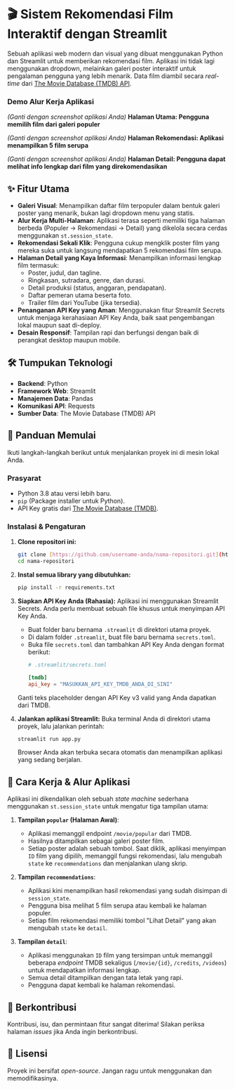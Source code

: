 # 🎬 Sistem Rekomendasi Film Interaktif dengan Streamlit

Sebuah aplikasi web modern dan visual yang dibuat menggunakan Python dan Streamlit untuk memberikan rekomendasi film. Aplikasi ini tidak lagi menggunakan dropdown, melainkan galeri poster interaktif untuk pengalaman pengguna yang lebih menarik. Data film diambil secara *real-time* dari [The Movie Database (TMDB) API](https://www.themoviedb.org/documentation/api).

### Demo Alur Kerja Aplikasi
*(Ganti dengan screenshot aplikasi Anda)*
**Halaman Utama: Pengguna memilih film dari galeri populer**

*(Ganti dengan screenshot aplikasi Anda)*
**Halaman Rekomendasi: Aplikasi menampilkan 5 film serupa**

*(Ganti dengan screenshot aplikasi Anda)*
**Halaman Detail: Pengguna dapat melihat info lengkap dari film yang direkomendasikan**


## ✨ Fitur Utama

* **Galeri Visual**: Menampilkan daftar film terpopuler dalam bentuk galeri poster yang menarik, bukan lagi dropdown menu yang statis.
* **Alur Kerja Multi-Halaman**: Aplikasi terasa seperti memiliki tiga halaman berbeda (Populer -> Rekomendasi -> Detail) yang dikelola secara cerdas menggunakan `st.session_state`.
* **Rekomendasi Sekali Klik**: Pengguna cukup mengklik poster film yang mereka suka untuk langsung mendapatkan 5 rekomendasi film serupa.
* **Halaman Detail yang Kaya Informasi**: Menampilkan informasi lengkap film termasuk:
    * Poster, judul, dan tagline.
    * Ringkasan, sutradara, genre, dan durasi.
    * Detail produksi (status, anggaran, pendapatan).
    * Daftar pemeran utama beserta foto.
    * Trailer film dari YouTube (jika tersedia).
* **Penanganan API Key yang Aman**: Menggunakan fitur Streamlit Secrets untuk menjaga kerahasiaan API Key Anda, baik saat pengembangan lokal maupun saat di-deploy.
* **Desain Responsif**: Tampilan rapi dan berfungsi dengan baik di perangkat desktop maupun mobile.

## 🛠️ Tumpukan Teknologi

* **Backend**: Python
* **Framework Web**: Streamlit
* **Manajemen Data**: Pandas
* **Komunikasi API**: Requests
* **Sumber Data**: The Movie Database (TMDB) API

## 🚀 Panduan Memulai

Ikuti langkah-langkah berikut untuk menjalankan proyek ini di mesin lokal Anda.

### Prasyarat

* Python 3.8 atau versi lebih baru.
* `pip` (Package installer untuk Python).
* API Key gratis dari [The Movie Database (TMDB)](https://www.themoviedb.org/signup).

### Instalasi & Pengaturan

1.  **Clone repositori ini:**
    ```bash
    git clone [https://github.com/username-anda/nama-repositori.git](https://github.com/username-anda/nama-repositori.git)
    cd nama-repositori
    ```

2.  **Instal semua library yang dibutuhkan:**
    ```bash
    pip install -r requirements.txt
    ```

3.  **Siapkan API Key Anda (Rahasia):**
    Aplikasi ini menggunakan Streamlit Secrets. Anda perlu membuat sebuah file khusus untuk menyimpan API Key Anda.

    * Buat folder baru bernama `.streamlit` di direktori utama proyek.
    * Di dalam folder `.streamlit`, buat file baru bernama `secrets.toml`.
    * Buka file `secrets.toml` dan tambahkan API Key Anda dengan format berikut:
        ```toml
        # .streamlit/secrets.toml
        
        [tmdb]
        api_key = "MASUKKAN_API_KEY_TMDB_ANDA_DI_SINI"
        ```
    Ganti teks placeholder dengan API Key v3 valid yang Anda dapatkan dari TMDB.

4.  **Jalankan aplikasi Streamlit:**
    Buka terminal Anda di direktori utama proyek, lalu jalankan perintah:
    ```bash
    streamlit run app.py
    ```
    Browser Anda akan terbuka secara otomatis dan menampilkan aplikasi yang sedang berjalan.

## 🔧 Cara Kerja & Alur Aplikasi

Aplikasi ini dikendalikan oleh sebuah *state machine* sederhana menggunakan `st.session_state` untuk mengatur tiga tampilan utama:

1.  **Tampilan `popular` (Halaman Awal)**:
    * Aplikasi memanggil endpoint `/movie/popular` dari TMDB.
    * Hasilnya ditampilkan sebagai galeri poster film.
    * Setiap poster adalah sebuah tombol. Saat diklik, aplikasi menyimpan `ID` film yang dipilih, memanggil fungsi rekomendasi, lalu mengubah `state` ke `recommendations` dan menjalankan ulang skrip.

2.  **Tampilan `recommendations`**:
    * Aplikasi kini menampilkan hasil rekomendasi yang sudah disimpan di `session_state`.
    * Pengguna bisa melihat 5 film serupa atau kembali ke halaman populer.
    * Setiap film rekomendasi memiliki tombol "Lihat Detail" yang akan mengubah `state` ke `detail`.

3.  **Tampilan `detail`**:
    * Aplikasi menggunakan `ID` film yang tersimpan untuk memanggil beberapa *endpoint* TMDB sekaligus (`/movie/{id}`, `/credits`, `/videos`) untuk mendapatkan informasi lengkap.
    * Semua detail ditampilkan dengan tata letak yang rapi.
    * Pengguna dapat kembali ke halaman rekomendasi.

## 🤝 Berkontribusi

Kontribusi, isu, dan permintaan fitur sangat diterima! Silakan periksa halaman *issues* jika Anda ingin berkontribusi.

## 📄 Lisensi

Proyek ini bersifat *open-source*. Jangan ragu untuk menggunakan dan memodifikasinya.
